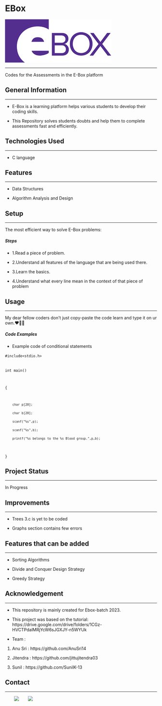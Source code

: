<h1>EBox</h1>

![Xbox](Logo/Ebox.png "E-Box")

<hr><p>Codes for the Assessments in the E-Box platform</p><h2>General Information</h2>
<hr><ul>
<li>E-Box is a learning platform helps various students to develop their coding skills.</li>
</ul><ul>
<li>This Repository solves students doubts and help them to complete assessments fast  and efficiently.</li>
</ul><h2>Technologies Used</h2>
<hr><ul>
<li>C language</li>
</ul><h2>Features</h2>
<hr><ul>
<li>Data Structures</li>
</ul><ul>
<li>Algorithm Analysis and Design</li>
</ul>
<h2>Setup</h2>
<hr><p>The most efficient way to solve E-Box problems:</p><h5>Steps</h5><ul>
<li>1.Read a piece of problem.</li>
</ul><ul>
<li>2.Understand all features of the language that are being used there.</li>
</ul><ul>
<li>3.Learn the basics.</li>
</ul><ul>
<li>4.Understand what every line mean in the context of that piece of problem</li>
</ul><h2>Usage</h2>
<hr><p>My dear fellow coders don't just copy-paste the code learn and type it on ur own.❤️🧑‍💻</p><h5>Code Examples</h5><ul>
<li>Example code of conditional statements</li>
</ul><p><code>#include&lt;stdio.h&gt;

 int main()
 
 {
     
        char p[20];
          
        char b[20];
          
        scanf("%s",p);
        
        scanf("%s",b);
        
        printf("%s belongs to the %s Blood group.",p,b);
        
}</code></p><h2>Project Status</h2>
<hr><p>In Progress</p><h2>Improvements</h2>
<hr><ul>
<li>Trees 3.c is yet to be coded</li>
</ul><ul>
<li>Graphs section contains few errors</li>
</ul><h2>Features that can be added</h2>
<hr><ul>
<li>Sorting Algorithms</li>
</ul><ul>
<li>Divide and Conquer Design Strategy</li>
</ul><ul>
<li>Greedy Strategy</li>
</ul><h2>Acknowledgement</h2>
<hr><ul>
<li>This repository is mainly created for Ebox-batch 2023.</li>
</ul><ul>
<li>This project was based on the tutorial:
https://drive.google.com/drive/folders/1CGz-HVCTPdalMRjYcW6sJGXJY-n5WYUk</li>
</ul><ul>
<li>Team :</li>
</ul>
<ol>
<li>
 <p>Anu Sri : https://github.com/AnuSri14</p>
</li>
<li>
<p>Jitendra : https://github.com/jittujitendra03</p>
</li>
<li>
<p>Sunil : https://github.com/SunilK-13</p>
</li>
</ol><h2>Contact</h2>
<hr><p><span style="margin-right: 30px;"></span><a href="https://www.linkedin.com/in/mukesh-nani-/"><img target="_blank" src="https://cdn.jsdelivr.net/gh/devicons/devicon/icons/linkedin/linkedin-original.svg" style="width: 10%;"></a><span style="margin-right: 30px;"></span><a href="https://github.com/MUKESH-NANI-IT"><img target="_blank" src="https://cdn.jsdelivr.net/gh/devicons/devicon/icons/github/github-original.svg" style="width: 10%;"></a></p>
